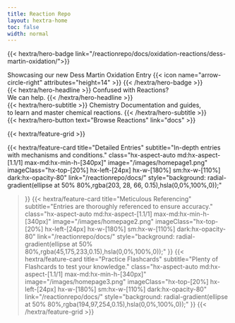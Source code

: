 ```yaml
---
title: Reaction Repo
layout: hextra-home
toc: false
width: normal
---
```

<style>
  body {
    background-size: cover;
    background-repeat: no-repeat;
    background-attachment: fixed;
    background-position: center;
  }

  /* Light mode background */
  @media (prefers-color-scheme: light) {
    body {
      background-image: url('https://chemlord.github.io/reactionrepo/image-test/hexagonlight2.svg');
    }
  }

  /* Dark mode background */
  @media (prefers-color-scheme: dark) {
    body {
      background-image: url('https://chemlord.github.io/reactionrepo/image-test/hexagonlight2.svg');
    }
  }

  .content-wrapper {
    position: relative;
    z-index: 1;
  }

  .highlight, .highlight2, .highlight3 {
    background-color: transparent; /* Remove highlight background */
    border-radius: 0; /* Remove rounded corners */
    padding: 0; /* Remove padding */
    color: inherit; /* Use the default text color */
    font-weight: normal; /* Remove bold text */
    font-size: inherit; /* Use the default font size */
  }

  .hx-wide {
    width: 100%; /* Or any other width you need */
    max-width: 100%; /* Ensure it doesn't exceed the container */
  }
</style>

{{< hextra/hero-badge link="/reactionrepo/docs/oxidation-reactions/dess-martin-oxidation/">}}
  <div class="hx-w-2 hx-h-2 hx-rounded-full hx-bg-primary-400"></div>
  <span>Showcasing our new Dess Martin Oxidation Entry</span>
  {{< icon name="arrow-circle-right" attributes="height=14" >}}
{{< /hextra/hero-badge >}}

<div class="hx-mt-6 hx-mb-4">
{{< hextra/hero-headline >}}
  Confused with Reactions? <br> We can help.
{{< /hextra/hero-headline >}}
</div>

<div class="hx-mb-12">
{{< hextra/hero-subtitle >}}
  Chemistry Documentation and guides,&nbsp;<br class="sm:hx-block hx-hidden" />to learn and master chemical reactions.
{{< /hextra/hero-subtitle >}}
</div>

<div class="hx-mb-12">
{{< hextra/hero-button text="Browse Reactions" link="docs" >}}
</div>

{{< hextra/feature-grid >}}

{{< hextra/feature-card
    title="Detailed Entries"
    subtitle="In-depth entries with mechanisms and conditions."
    class="hx-aspect-auto md:hx-aspect-[1.1/1] max-md:hx-min-h-[340px]"
    image="/images/homepage1.png"
    imageClass="hx-top-[20%] hx-left-[24px] hx-w-[180%] sm:hx-w-[110%] dark:hx-opacity-80"
    link="/reactionrepo/docs/"
    style="background: radial-gradient(ellipse at 50% 80%,rgba(203, 28, 66, 0.15),hsla(0,0%,100%,0));"
  >}}
  {{< hextra/feature-card
    title="Meticulous Referencing"
    subtitle="Entries are thoroughly referenced to ensure accuracy."
    class="hx-aspect-auto md:hx-aspect-[1.1/1] max-md:hx-min-h-[340px]"
    image="/images/homepage2.png"
    imageClass="hx-top-[20%] hx-left-[24px] hx-w-[180%] sm:hx-w-[110%] dark:hx-opacity-80"
    link="/reactionrepo/docs/"
    style="background: radial-gradient(ellipse at 50% 80%,rgba(45,175,233,0.15),hsla(0,0%,100%,0));"
  >}}
  {{< hextra/feature-card
    title="Practice Flashcards"
    subtitle="Plenty of Flashcards to test your knowledge."
    class="hx-aspect-auto md:hx-aspect-[1.1/1] max-md:hx-min-h-[340px]"
    image="/images/homepage3.png"
    imageClass="hx-top-[20%] hx-left-[24px] hx-w-[180%] sm:hx-w-[110%] dark:hx-opacity-80"
    link="/reactionrepo/docs/"
    style="background: radial-gradient(ellipse at 50% 80%,rgba(194,97,254,0.15),hsla(0,0%,100%,0));"
  >}}
{{< /hextra/feature-grid >}}

